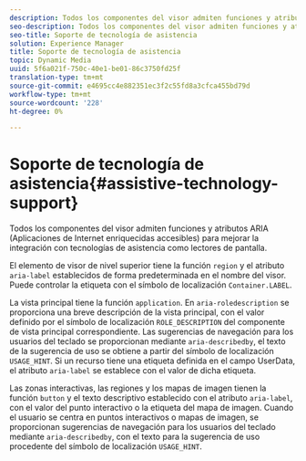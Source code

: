 ```yaml
---
description: Todos los componentes del visor admiten funciones y atributos ARIA (Aplicaciones de Internet enriquecidas accesibles) para mejorar la integración con tecnologías de asistencia como lectores de pantalla.
seo-description: Todos los componentes del visor admiten funciones y atributos ARIA (Aplicaciones de Internet enriquecidas accesibles) para mejorar la integración con tecnologías de asistencia como lectores de pantalla.
seo-title: Soporte de tecnología de asistencia
solution: Experience Manager
title: Soporte de tecnología de asistencia
topic: Dynamic Media
uuid: 5f6a021f-750c-40e1-be01-86c3750fd25f
translation-type: tm+mt
source-git-commit: e4695cc4e882351ec3f2c55fd8a3cfca455bd79d
workflow-type: tm+mt
source-wordcount: '228'
ht-degree: 0%

---
```



# Soporte de tecnología de asistencia{#assistive-technology-support}

Todos los componentes del visor admiten funciones y atributos ARIA (Aplicaciones de Internet enriquecidas accesibles) para mejorar la integración con tecnologías de asistencia como lectores de pantalla.

El elemento de visor de nivel superior tiene la función `region` y el atributo `aria-label` establecidos de forma predeterminada en el nombre del visor. Puede controlar la etiqueta con el símbolo de localización `Container.LABEL`.

La vista principal tiene la función `application`. En `aria-roledescription` se proporciona una breve descripción de la vista principal, con el valor definido por el símbolo de localización `ROLE_DESCRIPTION` del componente de vista principal correspondiente. Las sugerencias de navegación para los usuarios del teclado se proporcionan mediante `aria-describedby`, el texto de la sugerencia de uso se obtiene a partir del símbolo de localización `USAGE_HINT`. Si un recurso tiene una etiqueta definida en el campo UserData, el atributo `aria-label` se establece con el valor de dicha etiqueta.

Las zonas interactivas, las regiones y los mapas de imagen tienen la función `button` y el texto descriptivo establecido con el atributo `aria-label`, con el valor del punto interactivo o la etiqueta del mapa de imagen. Cuando el usuario se centra en puntos interactivos o mapas de imagen, se proporcionan sugerencias de navegación para los usuarios del teclado mediante `aria-describedby`, con el texto para la sugerencia de uso procedente del símbolo de localización `USAGE_HINT`.
